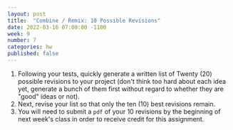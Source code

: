 ```yaml
---
layout: post
title:  "Combine / Remix: 10 Possible Revisions"
date: 2022-03-16 07:00:00 -1100
week: 9
number: 7
categories: hw
published: false
---
```


1. Following your tests, quickly generate a written list of Twenty (20) possible revisions to your project (don't think too hard about each idea yet, generate a bunch of them first without regard to whether they are "good" ideas or not).
2. Next, revise your list so that only the ten (10) best revisions remain.
3. You will need to submit a `pdf` of your 10 revisions by the beginning of next week's class in order to receive credit for this assignment.

